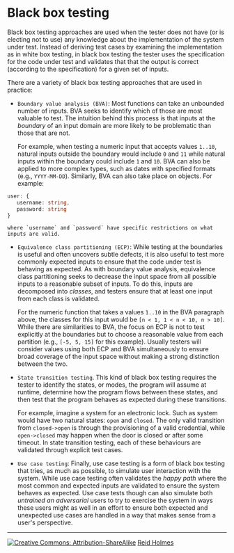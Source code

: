 # Black box testing

Black box testing approaches are used when the tester does not have (or is electing not to use) any knowledge about the implementation of the system under test. Instead of deriving test cases by examining the implementation as in white box testing, in black box testing the tester uses the specification for the code under test and validates that that the output is correct (according to the specification) for a given set of inputs.

There are a variety of black box testing approaches that are used in practice:

* `Boundary value analysis (BVA)`: Most functions can take an unbounded number of inputs. BVA seeks to identify which of those are most valuable to test. The intuition behind this process is that inputs at the *boundary* of an input domain are more likely to be problematic than those that are not. 

  For example, when testing a numeric input that accepts values `1..10`, natural inputs outside the boundary would include `0` and `11` while natural inputs within the boundary could include `1` and `10`. BVA can also be applied to more complex types, such as dates with specified formats (e.g., `YYYY-MM-DD`). Similarly, BVA can also take place on objects. For example: 
 
```typescript
user: {
   username: string, 
   password: string
}
 ```
    where `username` and `password` have specific restrictions on what inputs are valid.

* `Equivalence class partitioning (ECP)`: While testing at the boundaries is useful and often uncovers subtle defects, it is also useful to test more commonly expected inputs to ensure that the code under test is behaving as expected. As with boundary value analysis, equivalence class partitioning seeks to decrease the input space from all possible inputs to a reasonable subset of inputs. To do this, inputs are decomposed into *classes*, and testers ensure that at least one input from each class is validated.  

    For the numeric function that takes a values `1..10` in the BVA paragraph above, the classes for this input would be `[n < 1, 1 < n < 10, n > 10]`. While there are similarities to BVA, the focus on ECP is not to test explicitly at the boundaries but to choose a reasonable value from each partition (e.g., `[-5, 5, 15]` for this example). Usually testers will consider values using both ECP and BVA simultaneously to ensure broad coverage of the input space without making a strong distinction between the two.

* `State transition testing`. This kind of black box testing requires the tester to identify the states, or modes, the program will assume at runtime, determine how the program flows between these states, and then test that the program behaves as expected during these transitions.

    For example, imagine a system for an electronic lock. Such as system would have two natural states: `open` and `closed`. The only valid transition from `closed->open` is through the provisioning of a valid credential, while `open->closed` may happen when the door is closed or after some timeout. In state transition testing, each of these behaviours are validated through explicit test cases.
 
* `Use case testing`: Finally, use case testing is a form of black box testing that tries, as much as possible, to simulate user interaction with the system. While use case testing often validates the *happy path* where the most common and expected inputs are validated to ensure the system behaves as expected. Use case tests though can also simulate both *untrained an adversarial* users to try to exercise the system in ways these users might as well in an effort to ensure both expected and unexpected use cases are handled in a way that makes sense from a user's perspective.

<!--
INPUT / OUTPUT Partitioning here
-->

---
[![](figures/CCSA.png "Creative Commons: Attribution-ShareAlike")](https://creativecommons.org/licenses/by-sa/3.0/) [Reid Holmes](https://www.cs.ubc.ca/~rtholmes/)


